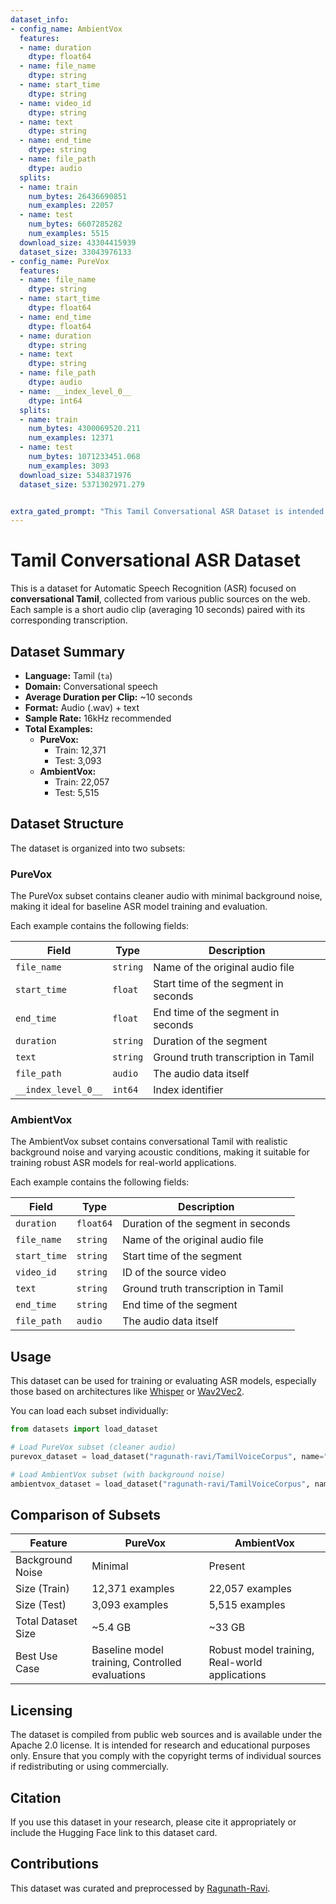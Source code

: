 ```yaml
---
dataset_info:
- config_name: AmbientVox
  features:
  - name: duration
    dtype: float64
  - name: file_name
    dtype: string
  - name: start_time
    dtype: string
  - name: video_id
    dtype: string
  - name: text
    dtype: string
  - name: end_time
    dtype: string
  - name: file_path
    dtype: audio
  splits:
  - name: train
    num_bytes: 26436690851
    num_examples: 22057
  - name: test
    num_bytes: 6607285282
    num_examples: 5515
  download_size: 43304415939
  dataset_size: 33043976133
- config_name: PureVox
  features:
  - name: file_name
    dtype: string
  - name: start_time
    dtype: float64
  - name: end_time
    dtype: float64
  - name: duration
    dtype: string
  - name: text
    dtype: string
  - name: file_path
    dtype: audio
  - name: __index_level_0__
    dtype: int64
  splits:
  - name: train
    num_bytes: 4300069520.211
    num_examples: 12371
  - name: test
    num_bytes: 1071233451.068
    num_examples: 3093
  download_size: 5348371976
  dataset_size: 5371302971.279


extra_gated_prompt: "This Tamil Conversational ASR Dataset is intended for research and educational purposes only. By requesting access, you agree to use this dataset solely for non-commercial research activities and to properly cite it in any resulting publications."
---
```




# Tamil Conversational ASR Dataset

This is a dataset for Automatic Speech Recognition (ASR) focused on **conversational Tamil**, collected from various public sources on the web. Each sample is a short audio clip (averaging 10 seconds) paired with its corresponding transcription.

## Dataset Summary

- **Language:** Tamil (`ta`)
- **Domain:** Conversational speech
- **Average Duration per Clip:** ~10 seconds
- **Format:** Audio (.wav) + text
- **Sample Rate:** 16kHz recommended
- **Total Examples:**
  - **PureVox:**
    - Train: 12,371
    - Test: 3,093
  - **AmbientVox:**
    - Train: 22,057
    - Test: 5,515

## Dataset Structure

The dataset is organized into two subsets:

### PureVox
The PureVox subset contains cleaner audio with minimal background noise, making it ideal for baseline ASR model training and evaluation.

Each example contains the following fields:

| Field         | Type     | Description                                  |
|---------------|----------|----------------------------------------------|
| `file_name`   | `string` | Name of the original audio file              |
| `start_time`  | `float`  | Start time of the segment in seconds         |
| `end_time`    | `float`  | End time of the segment in seconds           |
| `duration`    | `string` | Duration of the segment                      |
| `text`        | `string` | Ground truth transcription in Tamil          |
| `file_path`   | `audio`  | The audio data itself                        |
| `__index_level_0__` | `int64` | Index identifier                        |

### AmbientVox
The AmbientVox subset contains conversational Tamil with realistic background noise and varying acoustic conditions, making it suitable for training robust ASR models for real-world applications.

Each example contains the following fields:

| Field         | Type     | Description                                  |
|---------------|----------|----------------------------------------------|
| `duration`    | `float64`| Duration of the segment in seconds           |
| `file_name`   | `string` | Name of the original audio file              |
| `start_time`  | `string` | Start time of the segment                    |
| `video_id`    | `string` | ID of the source video                       |
| `text`        | `string` | Ground truth transcription in Tamil          |
| `end_time`    | `string` | End time of the segment                      |
| `file_path`   | `audio`  | The audio data itself                        |

## Usage

This dataset can be used for training or evaluating ASR models, especially those based on architectures like [Whisper](https://github.com/openai/whisper) or [Wav2Vec2](https://huggingface.co/models?pipeline_tag=automatic-speech-recognition&sort=downloads).

You can load each subset individually:

```python
from datasets import load_dataset

# Load PureVox subset (cleaner audio)
purevox_dataset = load_dataset("ragunath-ravi/TamilVoiceCorpus", name="PureVox")

# Load AmbientVox subset (with background noise)
ambientvox_dataset = load_dataset("ragunath-ravi/TamilVoiceCorpus", name="AmbientVox")
```

## Comparison of Subsets

| Feature | PureVox | AmbientVox |
|---------|---------|------------|
| Background Noise | Minimal | Present |
| Size (Train) | 12,371 examples | 22,057 examples |
| Size (Test) | 3,093 examples | 5,515 examples |
| Total Dataset Size | ~5.4 GB | ~33 GB |
| Best Use Case | Baseline model training, Controlled evaluations | Robust model training, Real-world applications |

## Licensing

The dataset is compiled from public web sources and is available under the Apache 2.0 license. It is intended for research and educational purposes only. Ensure that you comply with the copyright terms of individual sources if redistributing or using commercially.

## Citation

If you use this dataset in your research, please cite it appropriately or include the Hugging Face link to this dataset card.

## Contributions

This dataset was curated and preprocessed by [Ragunath-Ravi](https://huggingface.co/ragunath-ravi).
